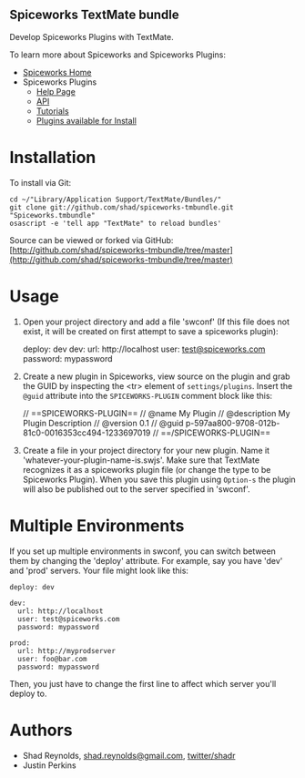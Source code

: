 Spiceworks TextMate bundle
--------------------

Develop Spiceworks Plugins with TextMate.

To learn more about Spiceworks and Spiceworks Plugins:

* [Spiceworks Home](http://spiceworks.com)
* Spiceworks Plugins
  * [Help Page](http://community.spiceworks.com/help/Plugins)
  * [API](http://community.spiceworks.com/help/Spiceworks_Plugin_API)
  * [Tutorials](http://community.spiceworks.com/help/Plugin_Tutorials)
  * [Plugins available for Install](http://community.spiceworks.com/plugin)

Installation
============

To install via Git:

    cd ~/"Library/Application Support/TextMate/Bundles/"
    git clone git://github.com/shad/spiceworks-tmbundle.git "Spiceworks.tmbundle"
    osascript -e 'tell app "TextMate" to reload bundles'

Source can be viewed or forked via GitHub: [http://github.com/shad/spiceworks-tmbundle/tree/master](http://github.com/shad/spiceworks-tmbundle/tree/master)


Usage
==========================

1. Open your project directory and add a file 'swconf' (If this file does not exist, it will be created on first attempt to save a spiceworks plugin):

    deploy: dev
    dev:
      url: http://localhost
      user: test@spiceworks.com
      password: mypassword


2. Create a new plugin in Spiceworks, view source on the plugin and grab the GUID by inspecting the &lt;tr&gt; element of `settings/plugins`.  Insert the `@guid` attribute into the `SPICEWORKS-PLUGIN` comment block like this:


    // ==SPICEWORKS-PLUGIN==
    // @name          My Plugin
    // @description   My Plugin Description
    // @version       0.1
    // @guid          p-597aa800-9708-012b-81c0-0016353cc494-1233697019
    // ==/SPICEWORKS-PLUGIN==


3. Create a file in your project directory for your new plugin.  Name it 'whatever-your-plugin-name-is.swjs'.  Make sure that TextMate recognizes it as a spiceworks plugin file (or change the type to be Spiceworks Plugin).  When you save this plugin using `Option-s` the plugin will also be published out to the server specified in 'swconf'.


Multiple Environments
=====================

If you set up multiple environments in swconf, you can switch between them by changing the 'deploy' attribute.  For example, say you have 'dev' and 'prod' servers.  Your file might look like this: 

    deploy: dev

    dev:
      url: http://localhost
      user: test@spiceworks.com
      password: mypassword

    prod:
      url: http://myprodserver
      user: foo@bar.com
      password: mypassword

Then, you just have to change the first line to affect which server you'll deploy to.

Authors
=======
* Shad Reynolds, [shad.reynolds@gmail.com](mailto:shad.reynolds@gmail.com), [twitter/shadr](http://twitter.com/shadr)
* Justin Perkins